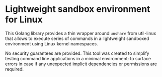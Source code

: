 # Lightweight sandbox environment for Linux

This Golang library provides a thin wrapper around `unshare` from util-linux
that allows to execute series of commands in a lightweight sandboxed
environment using Linux kernel namespaces.

No security guarantees are provided. This tool was created to simplify testing
command line applications in a minimal environment: to surface errors in case
if any unexpected implicit dependencies or permissions are required.
